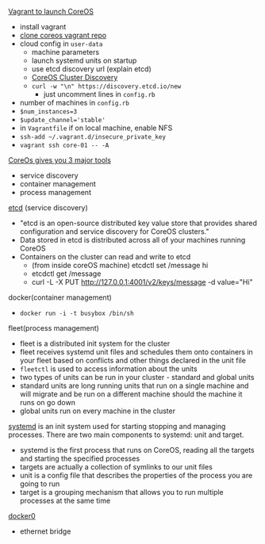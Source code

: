 [Vagrant to launch CoreOS](https://coreos.com/docs/running-coreos/platforms/vagrant/)

- install vagrant
- [clone coreos vagrant repo](https://github.com/coreos/coreos-vagrant)
- cloud config in `user-data`
  - machine parameters
  - launch systemd units on startup
  - use etcd discovery url (explain etcd)
  - [CoreOS Cluster Discovery](https://coreos.com/docs/cluster-management/setup/cluster-discovery/)
  - `curl -w "\n" https://discovery.etcd.io/new`
    - just uncomment lines in `config.rb`
- number of machines in `config.rb`
- `$num_instances=3`
- `$update_channel='stable'`
- in `Vagrantfile` if on local machine, enable NFS
- `ssh-add ~/.vagrant.d/insecure_private_key`
- `vagrant ssh core-01 -- -A`

[CoreOs gives you 3 major tools](https://coreos.com/docs/quickstart/)

- service discovery
- container management
- process management

[etcd](https://coreos.com/docs/distributed-configuration/getting-started-with-etcd/) (service discovery)

- "etcd is an open-source distributed key value store that provides shared configuration and service discovery for CoreOS clusters."
-  Data stored in etcd is distributed across all of your machines running CoreOS
- Containers on the cluster can read and write to etcd
  - (from inside coreOS machine) etcdctl set /message hi
  - etcdctl get /message
  - curl -L -X PUT http://127.0.0.1:4001/v2/keys/message -d value="Hi"

docker(container management)

  - `docker run -i -t busybox /bin/sh`

fleet(process management)

  - fleet is a distributed init system for the cluster
  - fleet receives systemd unit files and schedules them onto containers in your fleet based on conflicts and other things declared in the unit file
  - `fleetctl` is used to access information about the units
  - two types of units can be run in your cluster - standard and global units
  - standard units are long running units that run on a single machine and will migrate and be run on a different machine should the machine it runs on go down
  - global units run on every machine in the cluster


[systemd](https://coreos.com/docs/launching-containers/launching/getting-started-with-systemd/) is an init system used for starting stopping and managing processes. There are two main components to systemd: unit  and target.

  - systemd is the first process that runs on CoreOS, reading all the targets and starting the specified processes
  - targets are actually a collection of symlinks to our unit files
  - unit is a config file that describes the properties of the process you are going to run
  - target is a grouping mechanism that allows you to run multiple processes at the same time


[docker0](https://docs.docker.com/articles/networking/)

  - ethernet bridge
